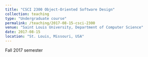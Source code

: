 ```yaml
---
title: "CSCI 2300 Object-Oriented Software Design"
collection: teaching
type: "Undergraduate course"
permalink: /teaching/2017-08-15-csci-2300
venue: "Saint Louis University, Department of Computer Science"
date: 2017-08-15
location: "St. Louis, Missouri, USA"
---
```


Fall 2017 semester
